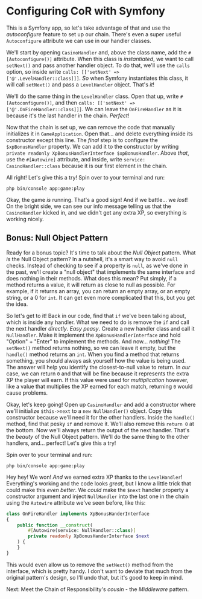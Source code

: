 # Configuring CoR with Symfony

This is a Symfony app, so let's take advantage of that and use the *autoconfigure* feature
to set up our chain. There's even a super useful `Autoconfigure` attribute
we can use in our handler classes.

We'll start by opening `CasinoHandler` and, above the class name, add
the `#[Autoconfigure()]` attribute. When this class is *instantiated*, we want
to call `setNext()` and pass another handler object. To do that, we'll use
the `calls` option, so inside
write `calls: [['setNext' => ['@'.LevelHandler::class]]]`. *So* when Symfony
instantiates this class, it will call `setNext()` and pass a `LevelHandler` object.
That's *it*!

We'll do the same thing in the `LevelHandler` class. Open that up,
write `#[Autoconfigure()]`, and
then `calls: [['setNext' => ['@'.OnFireHandler::class]]]`. We can leave
the `OnFireHandler` as it is because it's the last handler in the chain.
*Perfect*!

Now that the chain is set up, we can remove the code that manually
initializes it in `GameApplication`. Open that... and delete everything inside its
constructor except this line. The *final* step is to configure
the `$xpBonusHandler` property. We can add it to the constructor by
writing `private readonly XpBonusHandlerInterface $xpBonusHandler`. Above
*that*, use the `#[Autowire]` attribute, and inside,
write `service: CasinoHandler::class` because it is our first element
in the chain.

All right! Let's give this a try! Spin over to your terminal and run:

```terminal
php bin/console app:game:play
```

Okay, the game *is* running. That's a good sign! And if we battle... we *lost*!
On the bright side, we can see our info message telling us that
the `CasinoHandler` kicked in, and we didn't get any extra XP, so everything
is working nicely.

## Bonus: Null Object Pattern

Ready for a bonus topic? It's time to talk about the *Null Object* pattern.
What *is* the Null Object pattern? In a nutshell, it's a smart way to avoid `null`
checks. Instead of checking to see if a property is `null`, as we've done in the
past, we'll create a "null object" that implements the same interface and does
nothing in their methods. What does this mean? Put simply, if a method returns a
value, it will return as close to null as possible. For example, if it returns
an array, you can return an empty array, or an empty string, or a 0 for `int`.
It can get even more complicated that this, but you get the idea.

So let's get to it! Back in our code, find that `if` we've been talking about,
which is inside any handler. What we need to do is remove the `if` and call the
next handler *directly*. *Easy peasy*. Create a new handler class and call
it `NullHandler`. Make it implement the `XpBonusHandlerInterface` and hold 
"Option" + "Enter" to implement the methods. And now... *nothing*!
The `setNext()` method returns nothing, so we can leave it empty, but
the `handle()` method returns an `int`. When you find a method that returns
something, you should always ask yourself how the value is being used. The
answer will help you identify the closest-to-null value to return. In *our*
case, we can return `0` and that will be fine because it represents the extra XP
the player will earn. If this value were used for *multiplication* however, like
a value that multiplies the XP earned for each match, returning `0` would cause
problems.

Okay, let's keep going! Open up `CasinoHandler` and add a constructor where
we'll initialize `$this->next` to a `new NullHandler()` object. Copy this
constructor because we'll need it for the other handlers. Inside the `handle()`
method, find that pesky `if` and remove it. We'll also remove this `return 0` at
the bottom. Now we'll always return the output of the next handler. That's the
*beauty* of the Null Object pattern. We'll do the same thing to the other
handlers, and... perfect! Let's give this a try!

Spin over to your terminal and run:

```terminal
php bin/console app:game:play
```

Hey hey! We won! *And* we earned extra XP thanks to the `LevelHandler`!
Everything's working and the code looks *great*, but I know a little trick that
could make this *even better*. We *could* make the `$next` handler property a
constructor argument and inject `NullHandler` into the last one in the chain
using the `Autowire` attribute we've seen before, like this:

```php
class OnFireHandler implements XpBonusHanderInterface
{
    public function __construct(
        #[Autowire(service: NullHandler::class)]
        private readonly XpBonusHanderInterface $next
    ) {
    }
}
```

This would even allow us to remove the `setNext()` method from the interface,
which is pretty handy. I don't want to deviate that much from the original
pattern's design, so I'll undo that, but it's good to keep in mind.

Next: Meet the Chain of Responsibility's *cousin* - the *Middleware* pattern.
